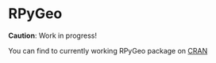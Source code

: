 # RPyGeo

**Caution**: Work in progress!

You can find to currently working RPyGeo package on [CRAN](https://CRAN.R-project.org/package=RPyGeo)
